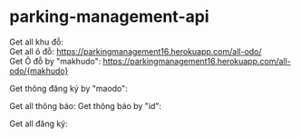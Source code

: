 ﻿# parking-management-api
Get all khu đỗ:            
Get all ô đỗ:                   https://parkingmanagement16.herokuapp.com/all-odo/     
Get Ô đỗ by "makhudo":          https://parkingmanagement16.herokuapp.com/all-odo/{makhudo}

Get thông đăng ký by "maodo":




Get all thông báo:
Get thông báo by "id":

Get all đăng ký:
